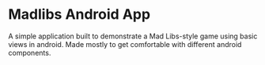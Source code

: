 # Madlibs Android App
A simple application built to demonstrate a Mad Libs-style game using basic views in android. Made mostly to get comfortable with different android components.
